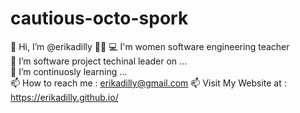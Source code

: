# cautious-octo-spork
👋 Hi, I’m @erikadilly    👩🏽‍
💻 I'm women software engineering teacher      
💞️ I’m software project techinal leader on ...      
🌱 I’m continuosly learning ...   
📫 How to reach me : erikadilly@gmail.com 
📫 Visit My Website at : https://erikadilly.github.io/
